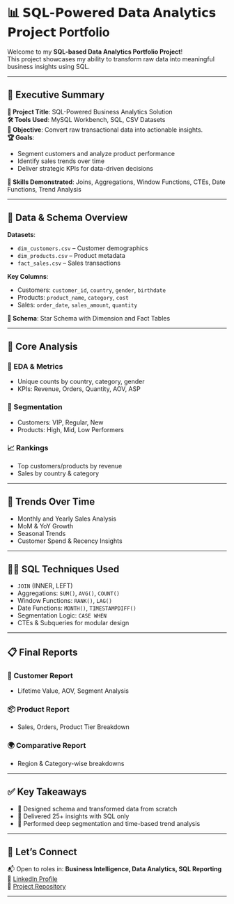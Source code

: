 

# 📊 𝗦𝗤𝗟-𝗣𝗼𝘄𝗲𝗿𝗲𝗱 𝗗𝗮𝘁𝗮 𝗔𝗻𝗮𝗹𝘆𝘁𝗶𝗰𝘀 𝗣𝗿𝗼𝗷𝗲𝗰𝘁 **Portfolio**

Welcome to my **SQL-based Data Analytics Portfolio Project**!  
This project showcases my ability to transform raw data into meaningful business insights using SQL.

---

## 🧾 Executive Summary

**📌 Project Title**: SQL-Powered Business Analytics Solution  
**🛠️ Tools Used**: MySQL Workbench, SQL, CSV Datasets  
**🎯 Objective**: Convert raw transactional data into actionable insights.  
**🏆 Goals**:
- Segment customers and analyze product performance  
- Identify sales trends over time  
- Deliver strategic KPIs for data-driven decisions  

**🧠 Skills Demonstrated**: Joins, Aggregations, Window Functions, CTEs, Date Functions, Trend Analysis

---

## 📂 Data & Schema Overview

**Datasets**:
- `dim_customers.csv` – Customer demographics  
- `dim_products.csv` – Product metadata  
- `fact_sales.csv` – Sales transactions  

**Key Columns**:
- Customers: `customer_id`, `country`, `gender`, `birthdate`  
- Products: `product_name`, `category`, `cost`  
- Sales: `order_date`, `sales_amount`, `quantity`  

**🧱 Schema**: Star Schema with Dimension and Fact Tables

---

## 🔎 Core Analysis

### 📌 EDA & Metrics
- Unique counts by country, category, gender  
- KPIs: Revenue, Orders, Quantity, AOV, ASP

### 🧮 Segmentation
- Customers: VIP, Regular, New  
- Products: High, Mid, Low Performers

### 📈 Rankings
- Top customers/products by revenue  
- Sales by country & category

---

## 📆 Trends Over Time

- Monthly and Yearly Sales Analysis  
- MoM & YoY Growth  
- Seasonal Trends  
- Customer Spend & Recency Insights

---

## 🧑‍💻 SQL Techniques Used

- `JOIN` (INNER, LEFT)  
- Aggregations: `SUM()`, `AVG()`, `COUNT()`  
- Window Functions: `RANK()`, `LAG()`  
- Date Functions: `MONTH()`, `TIMESTAMPDIFF()`  
- Segmentation Logic: `CASE WHEN`  
- CTEs & Subqueries for modular design

---

## 📋 Final Reports

### 👤 Customer Report
- Lifetime Value, AOV, Segment Analysis  

### 📦 Product Report
- Sales, Orders, Product Tier Breakdown  

### 🌍 Comparative Report
- Region & Category-wise breakdowns

---

## ✅ Key Takeaways

- 📁 Designed schema and transformed data from scratch  
- 🧩 Delivered 25+ insights with SQL only  
- 🧠 Performed deep segmentation and time-based trend analysis  

---

## 🚀 Let’s Connect

📬 Open to roles in: **Business Intelligence, Data Analytics, SQL Reporting**  
🔗 [LinkedIn Profile](https://www.linkedin.com/in/yourusername)  
📂 [Project Repository](https://github.com/yourusername/sql-analytics-project)

---
